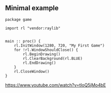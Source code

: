 ## Minimal example

```odin
package game

import rl "vendor:raylib"


main :: proc() {
    rl.InitWindow(1280, 720, "My First Game")
    for !rl.WindowShouldClose() {
        rl.BeginDrawing()
        rl.ClearBackground(rl.BLUE)
        rl.EndDrawing()
    }
    rl.CloseWindow()
}
```

<https://www.youtube.com/watch?v=tIoQ5jMo4bE>
